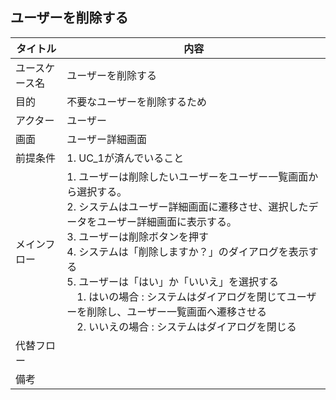 ## ユーザーを削除する

| タイトル | 内容 |
| --- | --- |
| ユースケース名 | ユーザーを削除する |
| 目的 | 不要なユーザーを削除するため |
| アクター | ユーザー |
| 画面 | ユーザー詳細画面 |
| 前提条件 | 1. UC_1が済んでいること<br> |
| メインフロー | 1. ユーザーは削除したいユーザーをユーザー一覧画面から選択する。<br>2. システムはユーザー詳細画面に遷移させ、選択したデータをユーザー詳細画面に表示する。<br>3. ユーザーは削除ボタンを押す<br>4. システムは「削除しますか？」のダイアログを表示する<br>5. ユーザーは「はい」か「いいえ」を選択する<br>&emsp;1. はいの場合 : システムはダイアログを閉じてユーザーを削除し、ユーザー一覧画面へ遷移させる<br>&emsp;2. いいえの場合 : システムはダイアログを閉じる |
| 代替フロー |  |
| 備考 |  |
